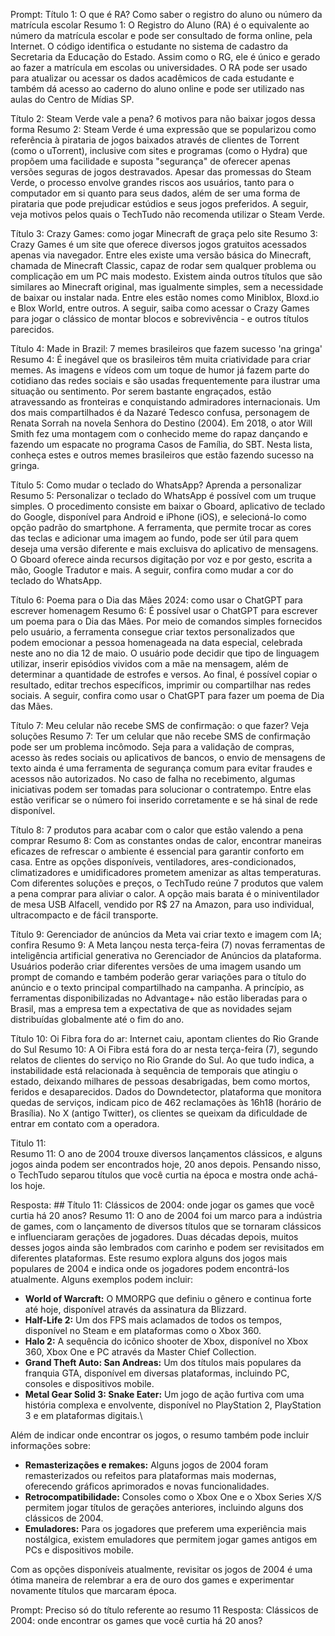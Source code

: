Prompt:
Título 1: O que é RA? Como saber o registro do aluno ou número da matrícula escolar
Resumo 1: O Registro do Aluno (RA) é o equivalente ao número da matrícula escolar e pode ser consultado de forma online, pela Internet.
O código identifica o estudante no sistema de cadastro da Secretaria da Educação do Estado. Assim como o RG, ele é único e gerado ao fazer a matrícula em escolas ou universidades.
O RA pode ser usado para atualizar ou acessar os dados acadêmicos de cada estudante e também dá acesso ao caderno do aluno online e pode ser utilizado nas aulas do Centro de Mídias SP.

Título 2: Steam Verde vale a pena? 6 motivos para não baixar jogos dessa forma
Resumo 2: Steam Verde é uma expressão que se popularizou como referência à pirataria de jogos baixados através de clientes de Torrent (como o uTorrent), inclusive com sites e programas (como o Hydra) que propõem uma facilidade e suposta \"segurança\" de oferecer apenas versões seguras de jogos destravados.
Apesar das promessas do Steam Verde, o processo envolve grandes riscos aos usuários, tanto para o computador em si quanto para seus dados, além de ser uma forma de pirataria que pode prejudicar estúdios e seus jogos preferidos.
A seguir, veja motivos pelos quais o TechTudo não recomenda utilizar o Steam Verde.

Título 3: Crazy Games: como jogar Minecraft de graça pelo site
Resumo 3: Crazy Games é um site que oferece diversos jogos gratuitos acessados apenas via navegador.
Entre eles existe uma versão básica do Minecraft, chamada de Minecraft Classic, capaz de rodar sem qualquer problema ou complicação em um PC mais modesto.
Existem ainda outros títulos que são similares ao Minecraft original, mas igualmente simples, sem a necessidade de baixar ou instalar nada.
Entre eles estão nomes como Miniblox, Bloxd.io e Blox World, entre outros.
A seguir, saiba como acessar o Crazy Games para jogar o clássico de montar blocos e sobrevivência - e outros títulos parecidos.

Título 4: Made in Brazil: 7 memes brasileiros que fazem sucesso 'na gringa'
Resumo 4: É inegável que os brasileiros têm muita criatividade para criar memes.
As imagens e vídeos com um toque de humor já fazem parte do cotidiano das redes sociais e são usadas frequentemente para ilustrar uma situação ou sentimento.
Por serem bastante engraçados, estão atravessando as fronteiras e conquistando admiradores internacionais.
Um dos mais compartilhados é da Nazaré Tedesco confusa, personagem de Renata Sorrah na novela Senhora do Destino (2004).
Em 2018, o ator Will Smith fez uma montagem com o conhecido meme do rapaz dançando e fazendo um espacate no programa Casos de Família, do SBT.
Nesta lista, conheça estes e outros memes brasileiros que estão fazendo sucesso na gringa.

Título 5: Como mudar o teclado do WhatsApp? Aprenda a personalizar
Resumo 5: Personalizar o teclado do WhatsApp é possível com um truque simples.
O procedimento consiste em baixar o Gboard, aplicativo de teclado do Google, disponível para Android e iPhone (iOS), e selecioná-lo como opção padrão do smartphone.
A ferramenta, que permite trocar as cores das teclas e adicionar uma imagem ao fundo, pode ser útil para quem deseja uma versão diferente e mais excluisva do aplicativo de mensagens.
O Gboard oferece ainda recursos digitação por voz e por gesto, escrita a mão, Google Tradutor e mais. A seguir, confira como mudar a cor do teclado do WhatsApp.

Título 6: Poema para o Dia das Mães 2024: como usar o ChatGPT para escrever homenagem
Resumo 6: É possível usar o ChatGPT para escrever um poema para o Dia das Mães.
Por meio de comandos simples fornecidos pelo usuário, a ferramenta consegue criar textos personalizados que podem emocionar a pessoa homenageada na data especial, celebrada neste ano no dia 12 de maio.
O usuário pode decidir que tipo de linguagem utilizar, inserir episódios vividos com a mãe na mensagem, além de determinar a quantidade de estrofes e versos.
Ao final, é possível copiar o resultado, editar trechos específicos, imprimir ou compartilhar nas redes sociais. A seguir, confira como usar o ChatGPT para fazer um poema de Dia das Mães.

Título 7: Meu celular não recebe SMS de confirmação: o que fazer? Veja soluções
Resumo 7: Ter um celular que não recebe SMS de confirmação pode ser um problema incômodo.
Seja para a validação de compras, acesso às redes sociais ou aplicativos de bancos, o envio de mensagens de texto ainda é uma ferramenta de segurança comum para evitar fraudes e acessos não autorizados.
No caso de falha no recebimento, algumas iniciativas podem ser tomadas para solucionar o contratempo. 
Entre elas estão verificar se o número foi inserido corretamente e se há sinal de rede disponível.

Título 8: 7 produtos para acabar com o calor que estão valendo a pena comprar
Resumo 8: Com as constantes ondas de calor, encontrar maneiras eficazes de refrescar o ambiente é essencial para garantir conforto em casa.
Entre as opções disponíveis, ventiladores, ares-condicionados, climatizadores e umidificadores prometem amenizar as altas temperaturas.
Com diferentes soluções e preços, o TechTudo reúne 7 produtos que valem a pena comprar para aliviar o calor.
A opção mais barata é o miniventilador de mesa USB Alfacell, vendido por R$ 27 na Amazon, para uso individual, ultracompacto e de fácil transporte.

Título 9: Gerenciador de anúncios da Meta vai criar texto e imagem com IA; confira
Resumo 9: A Meta lançou nesta terça-feira (7) novas ferramentas de inteligência artificial generativa no Gerenciador de Anúncios da plataforma.
Usuários poderão criar diferentes versões de uma imagem usando um prompt de comando e também poderão gerar variações para o título do anúncio e o texto principal compartilhado na campanha.
A princípio, as ferramentas disponibilizadas no Advantage+ não estão liberadas para o Brasil, mas a empresa tem a expectativa de que as novidades sejam distribuídas globalmente até o fim do ano.

Título 10: Oi Fibra fora do ar: Internet caiu, apontam clientes do Rio Grande do Sul
Resumo 10: A Oi Fibra está fora do ar nesta terça-feira (7), segundo relatos de clientes do serviço no Rio Grande do Sul.
Ao que tudo indica, a instabilidade está relacionada à sequência de temporais que atingiu o estado, deixando milhares de pessoas desabrigadas, bem como mortos, feridos e desaparecidos.
Dados do Downdetector, plataforma que monitora quedas de serviços, indicam pico de 462 reclamações às 16h18 (horário de Brasília).
No X (antigo Twitter), os clientes se queixam da dificuldade de entrar em contato com a operadora.

Titulo 11:  
Resumo 11: O ano de 2004 trouxe diversos lançamentos clássicos, e alguns jogos ainda podem ser encontrados hoje, 20 anos depois.
Pensando nisso, o TechTudo separou títulos que você curtia na época e mostra onde achá-los hoje.

Resposta: ## Título 11: Clássicos de 2004: onde jogar os games que você curtia há 20 anos?
Resumo 11: O ano de 2004 foi um marco para a indústria de games, com o lançamento de diversos títulos que se tornaram clássicos e influenciaram gerações de jogadores.
Duas décadas depois, muitos desses jogos ainda são lembrados com carinho e podem ser revisitados em diferentes plataformas.
Este resumo explora alguns dos jogos mais populares de 2004 e indica onde os jogadores podem encontrá-los atualmente.
Alguns exemplos podem incluir:
* **World of Warcraft:** O MMORPG que definiu o gênero e continua forte até hoje, disponível através da assinatura da Blizzard.
* **Half-Life 2:** Um dos FPS mais aclamados de todos os tempos, disponível no Steam e em plataformas como o Xbox 360.
* **Halo 2:**  A sequência do icônico shooter de Xbox, disponível no Xbox 360, Xbox One e PC através da Master Chief Collection.
* **Grand Theft Auto: San Andreas:** Um dos títulos mais populares da franquia GTA, disponível em diversas plataformas, incluindo PC, consoles e dispositivos mobile.
* **Metal Gear Solid 3: Snake Eater:** Um jogo de ação furtiva com uma história complexa e envolvente, disponível no PlayStation 2, PlayStation 3 e em plataformas digitais.\

Além de indicar onde encontrar os jogos, o resumo também pode incluir informações sobre:

* **Remasterizações e remakes:** Alguns jogos de 2004 foram remasterizados ou refeitos para plataformas mais modernas, oferecendo gráficos aprimorados e novas funcionalidades.
* **Retrocompatibilidade:** Consoles como o Xbox One e o Xbox Series X/S permitem jogar títulos de gerações anteriores, incluindo alguns dos clássicos de 2004.
* **Emuladores:** Para os jogadores que preferem uma experiência mais nostálgica, existem emuladores que permitem jogar games antigos em PCs e dispositivos mobile. 

Com as opções disponíveis atualmente, revisitar os jogos de 2004 é uma ótima maneira de relembrar a era de ouro dos games e experimentar novamente títulos que marcaram época.

Prompt: Preciso só do título referente ao resumo 11
Resposta: Clássicos de 2004: onde encontrar os games que você curtia há 20 anos?
